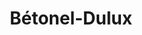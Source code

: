 ---
title: "Bétonel-Dulux"
url: /trois-rivieres/betonel-dulux-boulevard-des-recollets/
shop: Farben
---